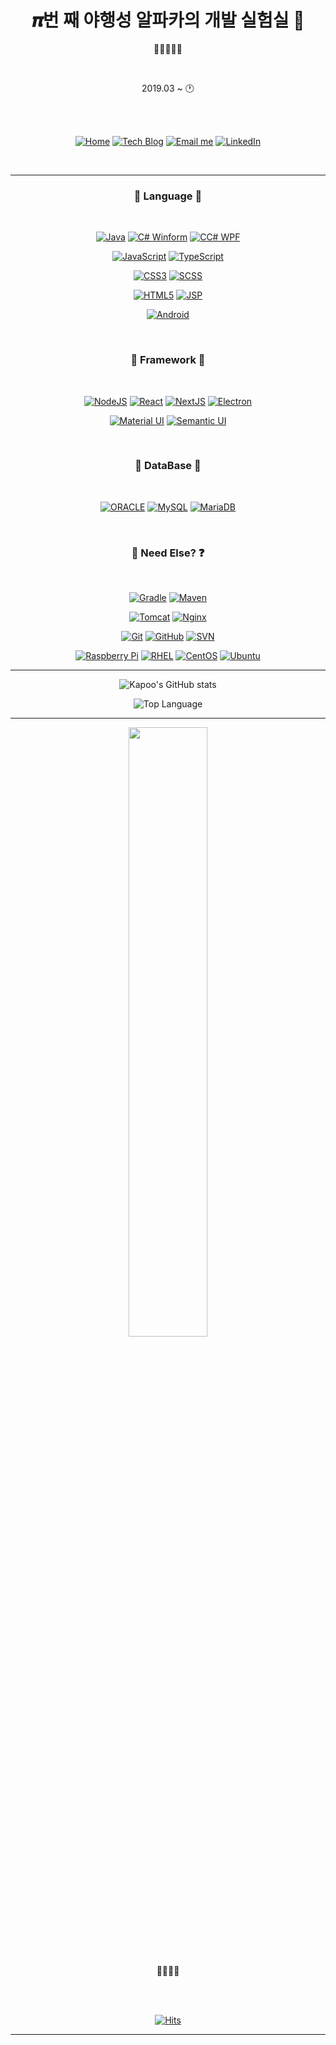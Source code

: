 <h1 align="center">𝝅번 째 야행성 알파카의 개발 실험실 🦙</h1>
<p align="center">🦙🐾🐾🐾🐾</p>

<br />

<div align="center">
	
2019.03 ~ 🕐
	
<br />
<br />

[![Home](http://img.shields.io/badge/Home-1c1c1c?style=flat&logo=react&logoWidth=25)](https://itcode.dev)
[![Tech Blog](http://img.shields.io/badge/-Tech%20blog-29367e?style=flat&logo=github&logoWidth=25)](https://blog.itcode.dev)
[![Email me](https://img.shields.io/badge/Gmail-d14836?style=flat&logo=Gmail&logoColor=white&logoWidth=25&link=mailto:psj2716@gmail.com)](mailto:psj2716@gmail.com)
[![LinkedIn](https://img.shields.io/badge/LinkedIn-dodgerblue?style=flat&logo=LinkedIn&logoColor=white&logoWidth=25&link=mailto:psj2716@gmail.com)](https://www.linkedin.com/in/itcode/)
	
</div>

<br />

---

<h3 align="center">💎 Language 💎</h3>

<br />

<div align="center">

[![Java](http://img.shields.io/badge/java-007396?style=flat-square&logo=java&logoWidth=25)](https://www.java.com/ko/)
[![C# Winform](http://img.shields.io/badge/C%23%20Winform-239120?style=flat-square&logo=C%20Sharp&logoWidth=25)](https://docs.microsoft.com/ko-kr/dotnet/csharp/)
[![CC# WPF](http://img.shields.io/badge/C%23%20WPF-239120?style=flat-square&logo=C%20Sharp&logoWidth=25)](https://docs.microsoft.com/ko-kr/dotnet/csharp/)

[![JavaScript](http://img.shields.io/badge/JavaScript-F7DF1E?style=flat-square&logo=javascript&logoWidth=25&logoColor=000)](https://developer.mozilla.org/ko/docs/Web/JavaScript)
[![TypeScript](http://img.shields.io/badge/TypeScript-3178C6?style=flat-square&logo=typescript&logoWidth=25&logoColor=FFF)](https://www.typescriptlang.org/)

[![CSS3](http://img.shields.io/badge/CSS3-1572B6?style=flat-square&logo=css3&logoWidth=25)](https://developer.mozilla.org/ko/docs/Web/CSS)
[![SCSS](http://img.shields.io/badge/SCSS-CC6699?style=flat-square&logo=sass&logoWidth=25&logoColor=FFF)](https://sass-lang.com/)

[![HTML5](http://img.shields.io/badge/HTML5-E34F26?style=flat-square&logo=html5&logoWidth=25&logoColor=FFF)](https://developer.mozilla.org/ko/docs/Web/HTML)
[![JSP](http://img.shields.io/badge/JSP-007396?style=flat-square&logo=java&logoWidth=25)](https://ko.wikipedia.org/wiki/%EC%9E%90%EB%B0%94%EC%84%9C%EB%B2%84_%ED%8E%98%EC%9D%B4%EC%A7%80)

[![Android](http://img.shields.io/badge/Android-3DDC84?style=flat-square&logo=android&logoWidth=25&logoColor=FFF)](https://developer.android.com/?hl=ko)

</div>

<br />



<h3 align="center">🚀 Framework 🚀</h3>

<br />

<div align="center">

[![NodeJS](http://img.shields.io/badge/NodeJS-339933?style=flat-square&logo=node.js&logoWidth=25&logoColor=FFF)](https://nodejs.org/ko/)
[![React](http://img.shields.io/badge/React-333?style=flat-square&logo=react&logoWidth=25&logoColor=61DAFB)](https://ko.reactjs.org/)
[![NextJS](http://img.shields.io/badge/NextJS-FFF?style=flat-square&logo=next.js&logoWidth=25&logoColor=000)](https://nextjs.org/)
[![Electron](http://img.shields.io/badge/Electron-47848F?style=flat-square&logo=electron&logoWidth=25&logoColor=FFF)](https://www.electronjs.org/)

[![Material UI](http://img.shields.io/badge/Material%20UI-0081CB?style=flat-square&logo=materialui&logoWidth=25&logoColor=FFF)](https://mui.com/)
[![Semantic UI](http://img.shields.io/badge/Semantic%20UI-35BDB2?style=flat-square&logo=semanticweb&logoWidth=25&logoColor=FFF)](https://semantic-ui.com/)

</div>

<br />



<h3 align="center">🎁 DataBase 🎁</h3>

<br />

<div align="center">

[![ORACLE](http://img.shields.io/badge/ORACLE-FFF?style=flat-square&logo=oracle&logoWidth=25&logoColor=F00)](https://www.oracle.com/kr/index.html)
[![MySQL](http://img.shields.io/badge/MySQL-4479A1?style=flat-square&logo=mysql&logoWidth=25&logoColor=FFF)](https://www.mysql.com/)
[![MariaDB](http://img.shields.io/badge/MariaDB-003545?style=flat-square&logo=mariadb&logoWidth=25)](https://mariadb.org/)
	
</div>

<br />



<h3 align="center">👀 Need Else? ❓</h3>

<br />

<div align="center">

[![Gradle](https://img.shields.io/badge/Gradle-02303A?style=flat-square&logo=gradle&logoWidth=25)](https://gradle.org/)
[![Maven](https://img.shields.io/badge/Maven-C71A36?style=flat-square&logo=apachemaven&logoWidth=25)](https://maven.apache.org/)

[![Tomcat](http://img.shields.io/badge/Tomcat-F8DC75?style=flat-square&logo=apachetomcat&logoWidth=25&logoColor=000)](http://tomcat.apache.org/)
[![Nginx](http://img.shields.io/badge/Nginx-009639?style=flat-square&logo=nginx&logoWidth=25&logoColor=FFF)](https://www.nginx.com/)

[![Git](http://img.shields.io/badge/Git-F05032?style=flat-square&logo=git&logoWidth=25&logoColor=FFF)](https://git-scm.com/)
[![GitHub](http://img.shields.io/badge/GitHub-000?style=flat-square&logo=github&logoWidth=25&logoColor=FFF)](https://github.com/)
[![SVN](http://img.shields.io/badge/SVN-809CC9?style=flat-square&logo=subversion&logoWidth=25&logoColor=FFF)](https://tortoisesvn.net/)

[![Raspberry Pi](http://img.shields.io/badge/RaspberryPi-F00?style=flat-square&logo=raspberrypi&logoWidth=25&logoColor=FFF)](https://www.raspberrypi.org/)
[![RHEL](http://img.shields.io/badge/RHEL-555?style=flat-square&logo=redhat&logoWidth=25&logoColor=EE0000)](https://www.redhat.com/ko)
[![CentOS](http://img.shields.io/badge/CentOS-262577?style=flat-square&logo=centos&logoWidth=25&logoColor=FFF)](https://www.centos.org/)
[![Ubuntu](http://img.shields.io/badge/Ubuntu-E95420?style=flat-square&logo=ubuntu&logoWidth=25&logoColor=FFF)](https://ubuntu.com/)

</div>

---

<div align="center">

![Kapoo's GitHub stats](https://github-readme-stats.vercel.app/api?username=RWB0104&show_icons=true&bg_color=30,0f0c29,302b63,24243e&title_color=ffd700&text_color=FFF&icon_color=ffd700&border_color=000&count_private=true)
	
![Top Language](https://github-readme-stats.vercel.app/api/top-langs/?username=RWB0104)
	
</div>

---

<div align="center">
	<img src="https://github.com/RWB0104/RWB0104/blob/master/%EB%8B%A4%EC%9A%B4%EB%A1%9C%EB%93%9C.gif?raw=true" width="50%" />
</div>

<br />

<p align="center">💖💘💖💘</p>

<br />
<br />



<div align="center">

[![Hits](https://hits.seeyoufarm.com/api/count/incr/badge.svg?url=https%3A%2F%2Fgithub.com%2FRWB0104&count_bg=%233A91FB&title_bg=%23555555&icon=github.svg&icon_color=%23E7E7E7&title=hits&edge_flat=false)](https://github.com/RWB0104)

</div>

---
